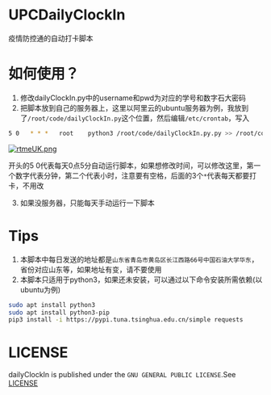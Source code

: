 # UPCDailyClockIn

疫情防控通的自动打卡脚本

# 如何使用？

1. 修改dailyClockIn.py中的username和pwd为对应的学号和数字石大密码
2. 把脚本放到自己的服务器上，这里以阿里云的ubuntu服务器为例，我放到了`/root/code/dailyClockIn.py`这个位置，然后编辑`/etc/crontab`，写入

```bash
5 0   * * *   root    python3 /root/code/dailyClockIn.py.py >> /root/code/output.log
```

[![rtmeUK.png](https://s3.ax1x.com/2020/12/18/rtmeUK.png)](https://imgchr.com/i/rtmeUK)

开头的5 0代表每天0点5分自动运行脚本，如果想修改时间，可以修改这里，第一个数字代表分钟，第二个代表小时，注意要有空格，后面的3个`*`代表每天都要打卡，不用改

3. 如果没服务器，只能每天手动运行一下脚本

# Tips

1. 本脚本中每日发送的地址都是`山东省青岛市黄岛区长江西路66号中国石油大学华东`，省份对应山东等，如果地址有变，请不要使用
2. 本脚本只适用于python3，如果还未安装，可以通过以下命令安装所需依赖(以ubuntu为例)
```bash
sudo apt install python3
sudo apt install python3-pip
pip3 install -i https://pypi.tuna.tsinghua.edu.cn/simple requests
```

# LICENSE

dailyClockIn is published under the `GNU GENERAL PUBLIC LICENSE`.See [LICENSE](LICENSE)